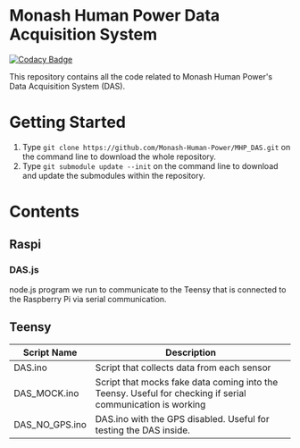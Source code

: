 # Monash Human Power Data Acquisition System

[![Codacy Badge](https://api.codacy.com/project/badge/Grade/632fc262b19f465393f12098555f23ba)](https://app.codacy.com/app/mhp-admin/MHP_DAS?utm_source=github.com&utm_medium=referral&utm_content=Monash-Human-Power/MHP_DAS&utm_campaign=Badge_Grade_Dashboard)

This repository contains all the code related to Monash Human Power's Data Acquisition System (DAS).

# Getting Started
1. Type `git clone https://github.com/Monash-Human-Power/MHP_DAS.git` on the command line to download the whole repository.
2. Type `git submodule update --init` on the command line to download and update the submodules within the repository.

# Contents

## Raspi

### DAS.js
node.js program we run to communicate to the Teensy that is connected to the Raspberry Pi via serial communication.

## Teensy
| Script Name    | Description                                                                                                |
| -------------- | ---------------------------------------------------------------------------------------------------------- |
| DAS.ino        | Script that collects data from each sensor                                                                 |
| DAS_MOCK.ino   | Script that mocks fake data coming into the Teensy. Useful for checking if serial communication is working |
| DAS_NO_GPS.ino | DAS.ino with the GPS disabled. Useful for testing the DAS inside.                                          |
